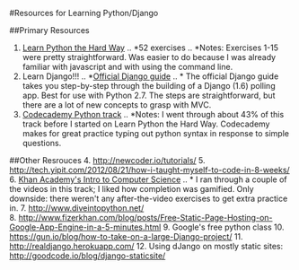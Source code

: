 #Resources for Learning Python/Django

##Primary Resources
1. [Learn Python the Hard Way](http://learnpythonthehardway.org/book/)
.. *52 exercises
.. *Notes: Exercises 1-15 were pretty straightforward. Was easier to do because I was already familiar with javascript and with using the command line.  
2. Learn Django!!!
.. *[Official Django guide](https://docs.djangoproject.com/en/1.6/intro/tutorial02/)
.. * The official Django guide takes you step-by-step through the building of a Django (1.6) polling app. Best for use with Python 2.7. The steps are straightforward, but there are a lot of new concepts to grasp with MVC.
3. [Codecademy Python track](http://www.codecademy.com)
.. *Notes: I went through about 43% of this track before I started on Learn Python the Hard Way. Codecademy makes for great practice typing out python syntax in response to simple questions. 

##Other Resrouces
4. http://newcoder.io/tutorials/
5. http://tech.yipit.com/2012/08/21/how-i-taught-myself-to-code-in-8-weeks/
6. [Khan Academy's Intro to Computer Science](https://www.khanacademy.org/science/computer-science-subject/computer-science)
.. * I ran through a couple of the videos in this track; I liked how completion was gamified. Only downside: there weren't any after-the-video exercises to get extra practice in. 
7. http://www.diveintopython.net/  
8. http://www.fizerkhan.com/blog/posts/Free-Static-Page-Hosting-on-Google-App-Engine-in-a-5-minutes.html 
9. Google's free python class
10. https://gun.io/blog/how-to-take-on-a-large-Django-project/ 
11. http://realdjango.herokuapp.com/ 
12. Using dJango on mostly static sites: http://goodcode.io/blog/django-staticsite/ 
